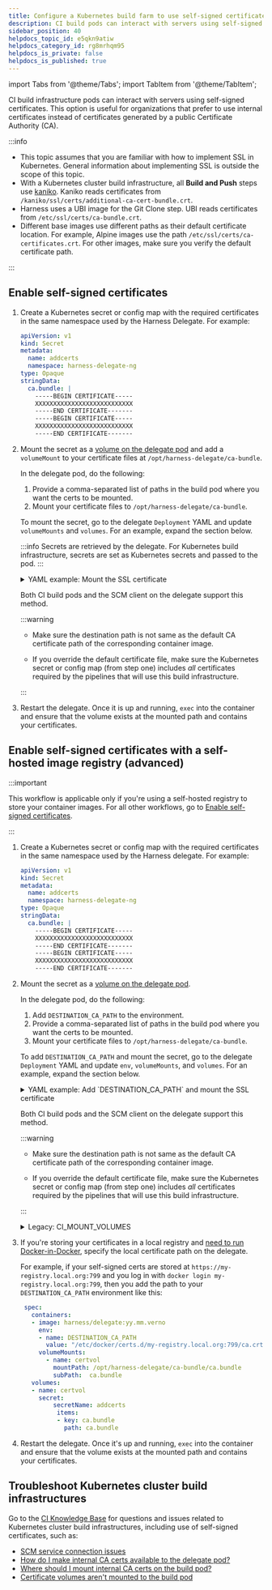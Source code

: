 ```yaml
---
title: Configure a Kubernetes build farm to use self-signed certificates
description: CI build pods can interact with servers using self-signed certificates.
sidebar_position: 40
helpdocs_topic_id: e5qkn9atiw
helpdocs_category_id: rg8mrhqm95
helpdocs_is_private: false
helpdocs_is_published: true
---
```


import Tabs from '@theme/Tabs';
import TabItem from '@theme/TabItem';

<DocsTag  text="Team plan" link="/docs/continuous-integration/ci-quickstarts/ci-subscription-mgmt" /> <DocsTag  text="Enterprise plan" link="/docs/continuous-integration/ci-quickstarts/ci-subscription-mgmt" />

CI build infrastructure pods can interact with servers using self-signed certificates. This option is useful for organizations that prefer to use internal certificates instead of certificates generated by a public Certificate Authority (CA).

:::info

* This topic assumes that you are familiar with how to implement SSL in Kubernetes. General information about implementing SSL is outside the scope of this topic.
* With a Kubernetes cluster build infrastructure, all **Build and Push** steps use [kaniko](https://github.com/GoogleContainerTools/kaniko/blob/main/README.md). Kaniko reads certificates from `/kaniko/ssl/certs/additional-ca-cert-bundle.crt`.
* Harness uses a UBI image for the Git Clone step. UBI reads certificates from `/etc/ssl/certs/ca-bundle.crt`.
* Different base images use different paths as their default certificate location. For example, Alpine images use the path `/etc/ssl/certs/ca-certificates.crt`. For other images, make sure you verify the default certificate path.

:::

## Enable self-signed certificates

1. Create a Kubernetes secret or config map with the required certificates in the same namespace used by the Harness Delegate. For example:

   ```yaml
   apiVersion: v1
   kind: Secret
   metadata:
     name: addcerts
     namespace: harness-delegate-ng
   type: Opaque
   stringData:
     ca.bundle: |
       -----BEGIN CERTIFICATE-----
       XXXXXXXXXXXXXXXXXXXXXXXXXXX
       -----END CERTIFICATE-------
       -----BEGIN CERTIFICATE-----
       XXXXXXXXXXXXXXXXXXXXXXXXXXX
       -----END CERTIFICATE-------
   ```

2. Mount the secret as a [volume on the delegate pod](https://kubernetes.io/docs/tasks/configure-pod-container/configure-volume-storage/) and add a `volumeMount` to your certificate files at `/opt/harness-delegate/ca-bundle`.

   In the delegate pod, do the following:

     1. Provide a comma-separated list of paths in the build pod where you want the certs to be mounted.
     2. Mount your certificate files to `/opt/harness-delegate/ca-bundle`.

   To mount the secret, go to the delegate `Deployment` YAML and update `volumeMounts` and `volumes`. For an example, expand the section below.

   :::info
   Secrets are retrieved by the delegate. For Kubernetes build infrastructure, secrets are set as Kubernetes secrets and passed to the pod.
   :::

   <details>
   <summary>YAML example: Mount the SSL certificate</summary>

   ```yaml
      apiVersion: apps/v1
      kind: Deployment
      metadata:
        labels:
          harness.io/name: abc-ca-kubernetes-delegate
        name: abc-ca-kubernetes-delegate
        namespace: abc-ca-kubernetes-delegate
      spec:
        replicas: 1
        minReadySeconds: 120
        selector:
          matchLabels:
            harness.io/name: abc-ca-kubernetes-delegate
        template:
          metadata:
            labels:
              harness.io/name: abc-ca-kubernetes-delegate
            annotations:
              # ...
          spec:
            terminationGracePeriodSeconds: 600
            restartPolicy: Always
            containers:
            - image: harness/delegate:yy.mm.verno
              imagePullPolicy: Always
              name: delegate
              securityContext:
                # ...
              ports:
                # ...
              resources:
                # ...
              livenessProbe:
                # ...
              startupProbe:
                # ...
              envFrom:
                # ...
              env:
                # ...
              volumeMounts:
              ### ADD THE VOLUME MOUNT HERE
              - name: certvol
                mountPath: /opt/harness-delegate/ca-bundle/ca.bundle
                subPath: ca.bundle
            volumes:
            ### ADD THE VOLUME HERE
            - name: certvol
              secret:
                secretName: addcerts
                items:
                  - key: ca.bundle
                    path: ca.bundle

   ```

   </details>

   Both CI build pods and the SCM client on the delegate support this method.

   :::warning

   * Make sure the destination path is not same as the default CA certificate path of the corresponding container image.

   * If you override the default certificate file, make sure the Kubernetes secret or config map (from step one) includes *all* certificates required by the pipelines that will use this build infrastructure.

   <!-- * To save time and minimize the number of default certificates you need to declare, you can enable the auto-mount default certificates beta feature. This feature automatically mounts certificates for certain step containers, and you no longer need to declare the certs path for the built-in steps in addition to your own self-signed certificates. Currently, auto-mounting default certificates is behind the feature flag `CI_DEFAULT_CERTS`. Contact [Harness Support](mailto:support@harness.io) to enable the feature.-->
   <!-- only Git clone and kaniko steps -->

   :::


4. Restart the delegate. Once it is up and running, `exec` into the container and ensure that the volume exists at the mounted path and contains your certificates.

## Enable self-signed certificates with a self-hosted image registry (advanced)

:::important

This workflow is applicable only if you're using a self-hosted registry to store your container images. For all other workflows, go to [Enable self-signed certificates](#enable-self-signed-certificates). 

:::

1. Create a Kubernetes secret or config map with the required certificates in the same namespace used by the Harness delegate. For example:

   ```yaml
   apiVersion: v1
   kind: Secret
   metadata:
     name: addcerts
     namespace: harness-delegate-ng
   type: Opaque
   stringData:
     ca.bundle: |
       -----BEGIN CERTIFICATE-----
       XXXXXXXXXXXXXXXXXXXXXXXXXXX
       -----END CERTIFICATE-------
       -----BEGIN CERTIFICATE-----
       XXXXXXXXXXXXXXXXXXXXXXXXXXX
       -----END CERTIFICATE-------
   ```

2. Mount the secret as a [volume on the delegate pod](https://kubernetes.io/docs/tasks/configure-pod-container/configure-volume-storage/).

   In the delegate pod, do the following:

      1. Add `DESTINATION_CA_PATH` to the environment.
      2. Provide a comma-separated list of paths in the build pod where you want the certs to be mounted.
      3. Mount your certificate files to `/opt/harness-delegate/ca-bundle`.

   To add `DESTINATION_CA_PATH` and mount the secret, go to the delegate `Deployment` YAML and update `env`, `volumeMounts`, and `volumes`. For an example, expand the section below.

   <details>
   <summary>YAML example: Add `DESTINATION_CA_PATH` and mount the SSL certificate</summary>

   ```yaml
      apiVersion: apps/v1
      kind: Deployment
      metadata:
        labels:
          harness.io/name: abc-ca-kubernetes-delegate
        name: abc-ca-kubernetes-delegate
        namespace: abc-ca-kubernetes-delegate
      spec:
        replicas: 1
        minReadySeconds: 120
        selector:
          matchLabels:
            harness.io/name: abc-ca-kubernetes-delegate
        template:
          metadata:
            labels:
              harness.io/name: abc-ca-kubernetes-delegate
            annotations:
              # ...
          spec:
            terminationGracePeriodSeconds: 600
            restartPolicy: Always
            containers:
            - image: harness/delegate:yy.mm.verno
              imagePullPolicy: Always
              name: delegate
              securityContext:
                # ...
              ports:
                # ...
              resources:
                # ...
              livenessProbe:
                # ...
              startupProbe:
                # ...
              envFrom:
                # ...
              env:
              ### ADD DESTINATION_CA_PATH HERE
              - name: DESTINATION_CA_PATH
                value: "/etc/ssl/certs/ca-bundle.crt,/kaniko/ssl/certs/additional-ca-cert-bundle.crt"
              volumeMounts:
              ### ADD THE VOLUME MOUNT HERE
              - name: certvol
                mountPath: /opt/harness-delegate/ca-bundle/ca.bundle
                subPath: ca.bundle
            volumes:
            ### ADD THE VOLUME HERE
            - name: certvol
              secret:
                secretName: addcerts
                items:
                  - key: ca.bundle
                    path: ca.bundle
   ```

   </details>

   Both CI build pods and the SCM client on the delegate support this method.

   :::warning

   * Make sure the destination path is not same as the default CA certificate path of the corresponding container image.

   * If you override the default certificate file, make sure the Kubernetes secret or config map (from step one) includes *all* certificates required by the pipelines that will use this build infrastructure.

   <!-- * To save time and minimize the number of default certificates you need to declare, you can enable the auto-mount default certificates beta feature. This feature automatically mounts certificates for certain step containers, and you no longer need to declare the certs path for the built-in steps in addition to your own self-signed certificates. Currently, auto-mounting default certificates is behind the feature flag `CI_DEFAULT_CERTS`. Contact [Harness Support](mailto:support@harness.io) to enable the feature.-->
   <!-- only Git clone and kaniko steps -->

   :::

   <details>
   <summary>Legacy: CI_MOUNT_VOLUMES</summary>

   Prior to the introduction of `DESTINATION_CA_PATH`, you used `ADDITIONAL_CERTS_PATH` and `CI_MOUNT_VOLUMES` to mount certs.

   The legacy method is still supported, but Harness recommends `DESTINATION_CA_PATH`. If you include both, `DESTINATION_CA_PATH` takes precedence. If Harness can't resolve `DESTINATION_CA_PATH`, it falls back to `CI_MOUNT_VOLUMES` and `ADDITIONAL_CERTS_PATH`.

   You must specify both `ADDITIONAL_CERTS_PATH` and `CI_MOUNT_VOLUMES`.

   For `ADDITIONAL_CERTS_PATH`, provide the path to the certificates in the delegate, such as `/tmp/ca.bundle`.

   For `CI_MOUNT_VOLUMES`, provide a comma-separated list of `source:destination` mappings where `source` is the certificate path on the delegate, and `destination` is the path where you want to expose the certificates on the build containers. For example:

   ```
   /tmp/ca.bundle:/etc/ssl/certs/ca-bundle.crt,/tmp/ca.bundle:/kaniko/ssl/certs/additional-ca-cert-bundle.crt
   ```

   The `CI_MOUNT_VOLUMES` list must include *all* certificates that your build containers need to interact with external services.

   ```yaml
         spec:
           containers:
             - image: harness/delegate:yy.mm.verno
               # ...
               env:
               # ADD ADDITIONAL_CERTS_PATH AND CI_MOUNT_VOLUMES HERE
                 - name: ADDITIONAL_CERTS_PATH
                   value: /tmp/ca.bundle
                 - name: CI_MOUNT_VOLUMES
                   value: "/tmp/ca.bundle:/etc/ssl/certs/ca-bundle.crt,/tmp/ca.bundle:/kaniko/ssl/certs/additional-ca-cert-bundle.crt"
               volumeMounts:
               # ADD VOLUME MOUNT HERE
                 - name: certvol
                   mountPath: /tmp/ca.bundle
                   subPath:  ca.bundle
           volumes:
             # ADD VOLUME HERE
             - name: certvol
               secret:
                 secretName: addcerts
                 items:
                 - key: ca.bundle
                   path: ca.bundle
   ```

   </details>

3. If you're storing your certificates in a local registry and [need to run Docker-in-Docker](/docs/security-testing-orchestration/sto-techref-category/security-step-settings-reference#docker-in-docker-requirements-for-sto), specify the local certificate path on the delegate.

   For example, if your self-signed certs are stored at `https://my-registry.local.org:799` and you log in with `docker login my-registry.local.org:799`, then you add the path to your `DESTINATION_CA_PATH` environment like this:

   ```yaml
    spec:
      containers:
      - image: harness/delegate:yy.mm.verno
        env:
        - name: DESTINATION_CA_PATH
          value: "/etc/docker/certs.d/my-registry.local.org:799/ca.crt,/etc/ssl/certs/ca-bundle.crt,/kaniko/ssl/certs/additional-ca-cert-bundle.crt"
        volumeMounts:
          - name: certvol
            mountPath: /opt/harness-delegate/ca-bundle/ca.bundle
            subPath:  ca.bundle
      volumes:
      - name: certvol
        secret:
            secretName: addcerts
             items:
             - key: ca.bundle
               path: ca.bundle
   ```

4. Restart the delegate. Once it's up and running, `exec` into the container and ensure that the volume exists at the mounted path and contains your certificates.

## Troubleshoot Kubernetes cluster build infrastructures

Go to the [CI Knowledge Base](/kb/continuous-integration/continuous-integration-faqs) for questions and issues related to Kubernetes cluster build infrastructures, including use of self-signed certificates, such as:

* [SCM service connection issues](/kb/continuous-integration/continuous-integration-faqs/#git-connector-scm-connection-errors-when-using-self-signed-certificates)
* [How do I make internal CA certs available to the delegate pod?](/kb/continuous-integration/continuous-integration-faqs/#how-do-i-make-internal-ca-certs-available-to-the-delegate-pod)
* [Where should I mount internal CA certs on the build pod?](/kb/continuous-integration/continuous-integration-faqs/#where-should-i-mount-internal-ca-certs-on-the-build-pod)
* [Certificate volumes aren't mounted to the build pod](/kb/continuous-integration/continuous-integration-faqs/#certificate-volumes-arent-mounted-to-the-build-pod)
